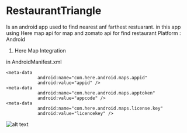 # RestaurantTriangle
Is an android app used to find nearest anf farthest restuarant. in this app using Here map api for map and zomato api for find restaurant
Platform : Android


1) Here Map Integration


in AndroidManifest.xml


```
<meta-data
            android:name="com.here.android.maps.appid"
            android:value="appid" />
<meta-data
            android:name="com.here.android.maps.apptoken"
            android:value="appcode" />
<meta-data
            android:name="com.here.android.maps.license.key"
            android:value="licencekey" />
```

![alt text](https://github.com/[sharanshanmughan]/[RestaurantTriangle]/blob/[branch]/image.jpg?raw=true)
